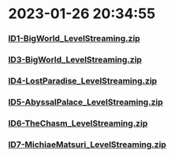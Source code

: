 # 2023-01-26 20:34:55

### [ID1-BigWorld_LevelStreaming.zip](https://raw.githubusercontent.com/Sam5440/Genshin_Impact_Teleport_Files/main/AutoGeneratePoint/Points%28Raw%29%5Bcn-en-ru%5D/en-us/Monster_And_Animal/ID1-BigWorld_LevelStreaming.zip)

### [ID3-BigWorld_LevelStreaming.zip](https://raw.githubusercontent.com/Sam5440/Genshin_Impact_Teleport_Files/main/AutoGeneratePoint/Points%28Raw%29%5Bcn-en-ru%5D/en-us/Monster_And_Animal/ID3-BigWorld_LevelStreaming.zip)

### [ID4-LostParadise_LevelStreaming.zip](https://raw.githubusercontent.com/Sam5440/Genshin_Impact_Teleport_Files/main/AutoGeneratePoint/Points%28Raw%29%5Bcn-en-ru%5D/en-us/Monster_And_Animal/ID4-LostParadise_LevelStreaming.zip)

### [ID5-AbyssalPalace_LevelStreaming.zip](https://raw.githubusercontent.com/Sam5440/Genshin_Impact_Teleport_Files/main/AutoGeneratePoint/Points%28Raw%29%5Bcn-en-ru%5D/en-us/Monster_And_Animal/ID5-AbyssalPalace_LevelStreaming.zip)

### [ID6-TheChasm_LevelStreaming.zip](https://raw.githubusercontent.com/Sam5440/Genshin_Impact_Teleport_Files/main/AutoGeneratePoint/Points%28Raw%29%5Bcn-en-ru%5D/en-us/Monster_And_Animal/ID6-TheChasm_LevelStreaming.zip)

### [ID7-MichiaeMatsuri_LevelStreaming.zip](https://raw.githubusercontent.com/Sam5440/Genshin_Impact_Teleport_Files/main/AutoGeneratePoint/Points%28Raw%29%5Bcn-en-ru%5D/en-us/Monster_And_Animal/ID7-MichiaeMatsuri_LevelStreaming.zip)

